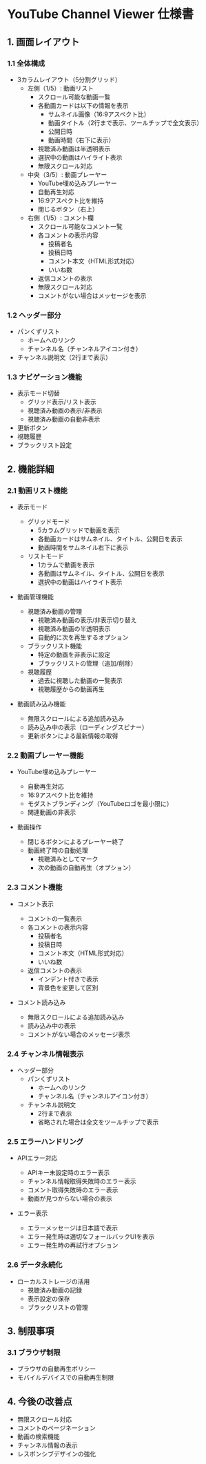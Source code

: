 # YouTube Channel Viewer 仕様書

## 1. 画面レイアウト
### 1.1 全体構成
- 3カラムレイアウト（5分割グリッド）
  - 左側（1/5）: 動画リスト
    - スクロール可能な動画一覧
    - 各動画カードは以下の情報を表示
      - サムネイル画像（16:9アスペクト比）
      - 動画タイトル（2行まで表示、ツールチップで全文表示）
      - 公開日時
      - 動画時間（右下に表示）
    - 視聴済み動画は半透明表示
    - 選択中の動画はハイライト表示
    - 無限スクロール対応
  - 中央（3/5）: 動画プレーヤー
    - YouTube埋め込みプレーヤー
    - 自動再生対応
    - 16:9アスペクト比を維持
    - 閉じるボタン（右上）
  - 右側（1/5）: コメント欄
    - スクロール可能なコメント一覧
    - 各コメントの表示内容
      - 投稿者名
      - 投稿日時
      - コメント本文（HTML形式対応）
      - いいね数
    - 返信コメントの表示
    - 無限スクロール対応
    - コメントがない場合はメッセージを表示

### 1.2 ヘッダー部分
- パンくずリスト
  - ホームへのリンク
  - チャンネル名（チャンネルアイコン付き）
- チャンネル説明文（2行まで表示）

### 1.3 ナビゲーション機能
- 表示モード切替
  - グリッド表示/リスト表示
  - 視聴済み動画の表示/非表示
  - 視聴済み動画の自動非表示
- 更新ボタン
- 視聴履歴
- ブラックリスト設定

## 2. 機能詳細
### 2.1 動画リスト機能
- 表示モード
  - グリッドモード
    - 5カラムグリッドで動画を表示
    - 各動画カードはサムネイル、タイトル、公開日を表示
    - 動画時間をサムネイル右下に表示
  - リストモード
    - 1カラムで動画を表示
    - 各動画はサムネイル、タイトル、公開日を表示
    - 選択中の動画はハイライト表示

- 動画管理機能
  - 視聴済み動画の管理
    - 視聴済み動画の表示/非表示切り替え
    - 視聴済み動画の半透明表示
    - 自動的に次を再生するオプション
  - ブラックリスト機能
    - 特定の動画を非表示に設定
    - ブラックリストの管理（追加/削除）
  - 視聴履歴
    - 過去に視聴した動画の一覧表示
    - 視聴履歴からの動画再生

- 動画読み込み機能
  - 無限スクロールによる追加読み込み
  - 読み込み中の表示（ローディングスピナー）
  - 更新ボタンによる最新情報の取得

### 2.2 動画プレーヤー機能
- YouTube埋め込みプレーヤー
  - 自動再生対応
  - 16:9アスペクト比を維持
  - モダストブランディング（YouTubeロゴを最小限に）
  - 関連動画の非表示

- 動画操作
  - 閉じるボタンによるプレーヤー終了
  - 動画終了時の自動処理
    - 視聴済みとしてマーク
    - 次の動画の自動再生（オプション）

### 2.3 コメント機能
- コメント表示
  - コメントの一覧表示
  - 各コメントの表示内容
    - 投稿者名
    - 投稿日時
    - コメント本文（HTML形式対応）
    - いいね数
  - 返信コメントの表示
    - インデント付きで表示
    - 背景色を変更して区別

- コメント読み込み
  - 無限スクロールによる追加読み込み
  - 読み込み中の表示
  - コメントがない場合のメッセージ表示

### 2.4 チャンネル情報表示
- ヘッダー部分
  - パンくずリスト
    - ホームへのリンク
    - チャンネル名（チャンネルアイコン付き）
  - チャンネル説明文
    - 2行まで表示
    - 省略された場合は全文をツールチップで表示

### 2.5 エラーハンドリング
- APIエラー対応
  - APIキー未設定時のエラー表示
  - チャンネル情報取得失敗時のエラー表示
  - コメント取得失敗時のエラー表示
  - 動画が見つからない場合の表示

- エラー表示
  - エラーメッセージは日本語で表示
  - エラー発生時は適切なフォールバックUIを表示
  - エラー発生時の再試行オプション

### 2.6 データ永続化
- ローカルストレージの活用
  - 視聴済み動画の記録
  - 表示設定の保存
  - ブラックリストの管理

## 3. 制限事項
### 3.1 ブラウザ制限
- ブラウザの自動再生ポリシー
- モバイルデバイスでの自動再生制限

## 4. 今後の改善点
- 無限スクロール対応
- コメントのページネーション
- 動画の検索機能
- チャンネル情報の表示
- レスポンシブデザインの強化 